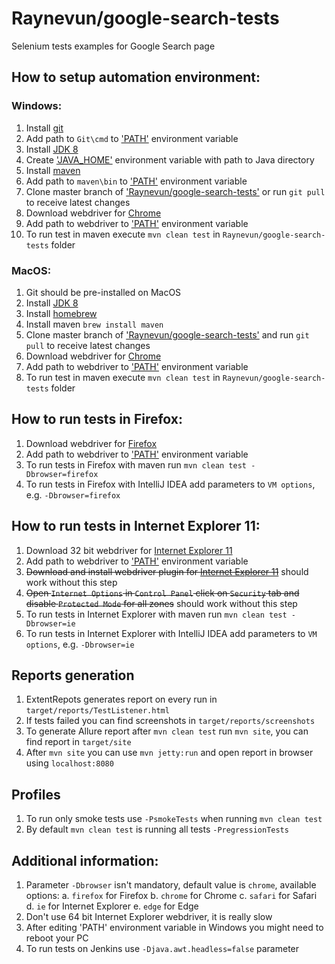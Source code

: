 # Raynevun/google-search-tests
Selenium tests examples for Google Search page

## How to setup automation environment:
### Windows:
1. Install [git](https://git-scm.com/downloads)
2. Add path to `Git\cmd` to ['PATH'](https://java.com/en/download/help/path.xml) environment variable
3. Install [JDK 8](http://www.oracle.com/technetwork/java/javase/downloads/index.html)
4. Create ['JAVA_HOME'](https://confluence.atlassian.com/doc/setting-the-java_home-variable-in-windows-8895.html) environment variable with path to Java directory
5. Install [maven](https://maven.apache.org/download.cgi)
6. Add path to `maven\bin` to ['PATH'](https://java.com/en/download/help/path.xml) environment variable
7. Clone master branch of ['Raynevun/google-search-tests'](https://github.com/Raynevun/google-search-tests) or run `git pull` to receive latest changes
8. Download webdriver for [Chrome](https://sites.google.com/a/chromium.org/chromedriver/downloads)
9. Add path to webdriver to ['PATH'](https://java.com/en/download/help/path.xml) environment variable
10. To run test in maven execute `mvn clean test` in `Raynevun/google-search-tests` folder

### MacOS:
1. Git should be pre-installed on MacOS
2. Install [JDK 8](http://www.oracle.com/technetwork/java/javase/downloads/index.html)
3. Install [homebrew](http://brew.sh/)
4. Install maven `brew install maven`
5. Clone master branch of ['Raynevun/google-search-tests'](https://github.com/Raynevun/google-search-tests) and run `git pull` to receive latest changes
6. Download webdriver for [Chrome](https://sites.google.com/a/chromium.org/chromedriver/downloads)
7. Add path to webdriver to ['PATH'](https://java.com/en/download/help/path.xml) environment variable
8. To run test in maven execute `mvn clean test` in `Raynevun/google-search-tests` folder

## How to run tests in Firefox:
1. Download webdriver for [Firefox](https://github.com/mozilla/geckodriver/releases)
2. Add path to webdriver to ['PATH'](https://java.com/en/download/help/path.xml) environment variable
3. To run tests in Firefox with maven run `mvn clean test -Dbrowser=firefox`
4. To run tests in Firefox with IntelliJ IDEA add parameters to `VM options`, e.g. `-Dbrowser=firefox`

## How to run tests in Internet Explorer 11:
1. Download 32 bit webdriver for [Internet Explorer 11](http://www.seleniumhq.org/download/)
2. Add path to webdriver to ['PATH'](https://java.com/en/download/help/path.xml) environment variable
3. ~~Download and install webdriver plugin for [Internet Explorer 11](https://www.microsoft.com/en-us/download/details.aspx?id=44069)~~ should work without this step
4. ~~Open `Internet Options` in `Control Panel` click on `Security` tab and disable `Protected Mode` for all zones~~ should work without this step
5. To run tests in Internet Explorer with maven run `mvn clean test -Dbrowser=ie`
6. To run tests in Internet Explorer with IntelliJ IDEA add parameters to `VM options`, e.g. `-Dbrowser=ie`

## Reports generation
1. ExtentRepots generates report on every run in `target/reports/TestListener.html`
2. If tests failed you can find screenshots in `target/reports/screenshots`
3. To generate Allure report after `mvn clean test` run `mvn site`, you can find report in `target/site`
4. After `mvn site` you can use `mvn jetty:run` and open report in browser using `localhost:8080`

## Profiles
1. To run only smoke tests use `-PsmokeTests` when running `mvn clean test`
2. By default `mvn clean test` is running all tests `-PregressionTests`

## Additional information:
1. Parameter `-Dbrowser` isn't mandatory, default value is `chrome`, available options:
  a. `firefox` for Firefox
  b. `chrome` for Chrome
  c. `safari` for Safari
  d. `ie` for Internet Explorer 
  e. `edge` for Edge
2. Don't use 64 bit Internet Explorer webdriver, it is really slow
3. After editing 'PATH' environment variable in Windows you might need to reboot your PC
4. To run tests on Jenkins use `-Djava.awt.headless=false` parameter